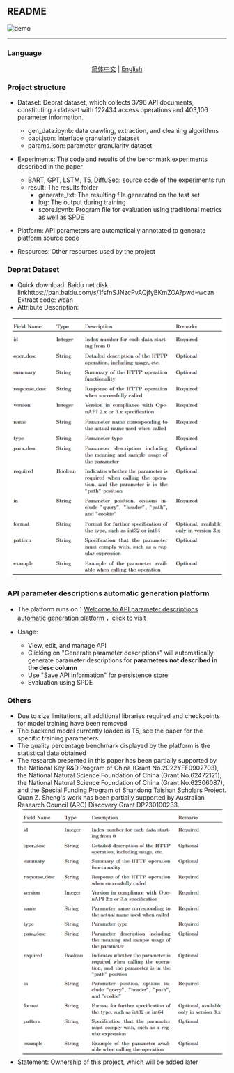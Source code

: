 ## README

![demo](https://github.com/W-caner/Deprat/blob/main/Resources/demo.gif)

***



### Language

<p align="center">
    <a href = "./README.zh-CN.md">简体中文</a> | <a href = "./README.md">English</a>
</p>








### Project structure

- Dataset: Deprat dataset, which collects 3796 API documents, constituting a dataset with 122434 access operations and 403,106 parameter information.
  - gen_data.ipynb: data crawling, extraction, and cleaning algorithms
  - oapi.json: Interface granularity dataset
  - params.json: parameter granularity dataset
- Experiments: The code and results of the benchmark experiments described in the paper
  - BART, GPT, LSTM, T5, DiffuSeq: source code of the experiments run
  - result: The results folder
    - generate_txt: The resulting file generated on the test set
    - log: The output during training
    - score.ipynb: Program file for evaluation using traditional metrics as well as SPDE

- Platform: API parameters are automatically annotated to generate platform source code
- Resources: Other resources used by the project

### Deprat Dataset

- Quick download: Baidu net disk linkhttps://pan.baidu.com/s/1fsfnSJNzcPvAQjfyBKmZOA?pwd=wcan Extract code: wcan
- Attribute Description:

![image-20230802130427816](https://github.com/W-caner/Deprat/blob/main/Resources/Deprat%E5%AD%97%E6%AE%B5.png)

### API parameter descriptions automatic generation platform

- The platform runs on：[Welcome to API parameter descriptions automatic generation platform ](http://58.59.92.190:54665/)，click to visit
- Usage:

  -  View, edit, and manage API
  - Clicking on "Generate parameter descriptions" will automatically generate parameter descriptions for **parameters not described in the desc column**
  - Use "Save API information" for persistence store
  - Evaluation using SPDE

  

### Others

- Due to size limitations, all additional libraries required and checkpoints for model training have been removed
- The backend model currently loaded is T5, see the paper for the specific training parameters
- The quality percentage benchmark displayed by the platform is the statistical data obtained
- The research presented in this paper has been partially supported by the National Key R\&D Program of China (Grant No.2022YFF0902703), the National Natural Science Foundation of China (Grant No.62472121), the National Natural Science Foundation of China (Grant No.62306087), 
and the Special Funding Program of Shandong Taishan Scholars Project. Quan Z. Sheng's work has been partially supported by Australian Research Council (ARC) Discovery Grant DP230100233.
![image-20230802130427816](https://github.com/W-caner/Deprat/blob/main/Resources/Deprat%E5%AD%97%E6%AE%B5.png)
- Statement: Ownership of this project, which will be added later
